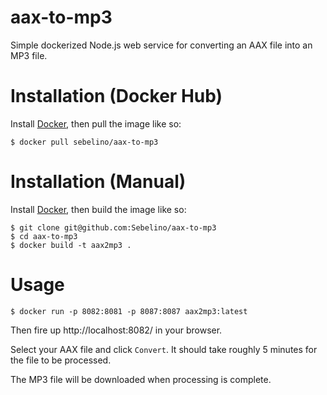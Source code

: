 # aax-to-mp3
Simple dockerized Node.js web service for converting an AAX file into an MP3 file.

# Installation (Docker Hub)
Install [Docker](https://www.docker.com/), then pull the image like so:
```
$ docker pull sebelino/aax-to-mp3
```

# Installation (Manual)
Install [Docker](https://www.docker.com/), then build the image like so:
```
$ git clone git@github.com:Sebelino/aax-to-mp3
$ cd aax-to-mp3
$ docker build -t aax2mp3 .
```
# Usage
```
$ docker run -p 8082:8081 -p 8087:8087 aax2mp3:latest
```
Then fire up http://localhost:8082/ in your browser.

Select your AAX file and click `Convert`. It should take roughly 5 minutes for the file to be processed.

The MP3 file will be downloaded when processing is complete.
